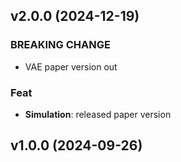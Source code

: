 ## v2.0.0 (2024-12-19)

### BREAKING CHANGE

- VAE paper version out

### Feat

- **Simulation**: released paper version

## v1.0.0 (2024-09-26)
